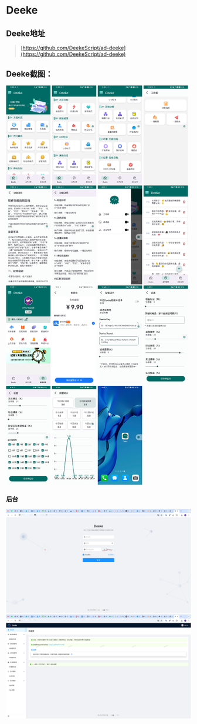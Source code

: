 # Deeke

## Deeke地址
> [https://github.com/DeekeScript/ad-deeke](https://github.com/DeekeScript/ad-deeke)

## Deeke截图：

<div style="justify-content: space-between;flex-wrap:wrap;width:100%;">
<img alt="Deeke图标展示" src="../photo/2-1.jpg" width="24%">
<img alt="Deeke主界面" src="../photo/2-2.jpg" width="24%">
<img alt="Deeke主界面" src="../photo/2-2-1.jpg" width="24%">
<img alt="Deeke主界面" src="../photo/2-3.jpg" width="24%">

<img alt="Deeke主界面" src="../photo/2-3-1.jpg" width="24%">
<img alt="Deeke主界面" src="../photo/2-3-2.jpg" width="24%">
<img alt="Deeke主界面隐藏菜单" src="../photo/3.jpg" width="24%">
<img alt="Deeke话术界面" src="../photo/4.jpg" width="24%">

<img alt="Deeke话术添加界面" src="../photo/6.jpg" width="24%">
<img alt="Deeke设置界面" src="../photo/5.jpg" width="24%">
<img alt="Deeke百度文心设置界面" src="../photo/7.jpg" width="24%">
<img alt="Deeke推荐营销设置界面" src="../photo/8.jpg" width="24%">

<img alt="Deeke推荐营销设置界面" src="../photo/9.jpg" width="24%">
<img alt="Deeke推荐营销设置界面" src="../photo/10.jpg" width="24%">
<img alt="Deeke推荐营销设置界面" src="../photo/1.jpg" width="24%">
</div>

### 后台
<div style="justify-content: space-between;flex-wrap:wrap;width:100%;">
<img alt="Deeke后台登录界面" src="../photo/backend-1.png" width="100%">
<img alt="Deeke后台主界面" src="../photo/backend-1-1.png" width="100%">
</div>
